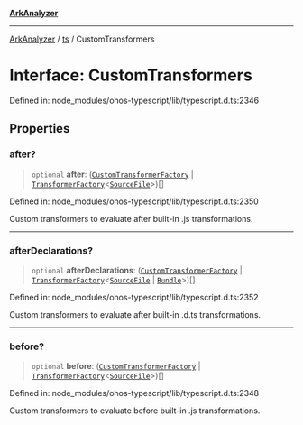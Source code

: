[**ArkAnalyzer**](../../../../README.md)

***

[ArkAnalyzer](../../../../globals.md) / [ts](../README.md) / CustomTransformers

# Interface: CustomTransformers

Defined in: node\_modules/ohos-typescript/lib/typescript.d.ts:2346

## Properties

### after?

> `optional` **after**: ([`CustomTransformerFactory`](../type-aliases/CustomTransformerFactory.md) \| [`TransformerFactory`](../type-aliases/TransformerFactory.md)\<[`SourceFile`](SourceFile.md)\>)[]

Defined in: node\_modules/ohos-typescript/lib/typescript.d.ts:2350

Custom transformers to evaluate after built-in .js transformations.

***

### afterDeclarations?

> `optional` **afterDeclarations**: ([`CustomTransformerFactory`](../type-aliases/CustomTransformerFactory.md) \| [`TransformerFactory`](../type-aliases/TransformerFactory.md)\<[`SourceFile`](SourceFile.md) \| [`Bundle`](Bundle.md)\>)[]

Defined in: node\_modules/ohos-typescript/lib/typescript.d.ts:2352

Custom transformers to evaluate after built-in .d.ts transformations.

***

### before?

> `optional` **before**: ([`CustomTransformerFactory`](../type-aliases/CustomTransformerFactory.md) \| [`TransformerFactory`](../type-aliases/TransformerFactory.md)\<[`SourceFile`](SourceFile.md)\>)[]

Defined in: node\_modules/ohos-typescript/lib/typescript.d.ts:2348

Custom transformers to evaluate before built-in .js transformations.
